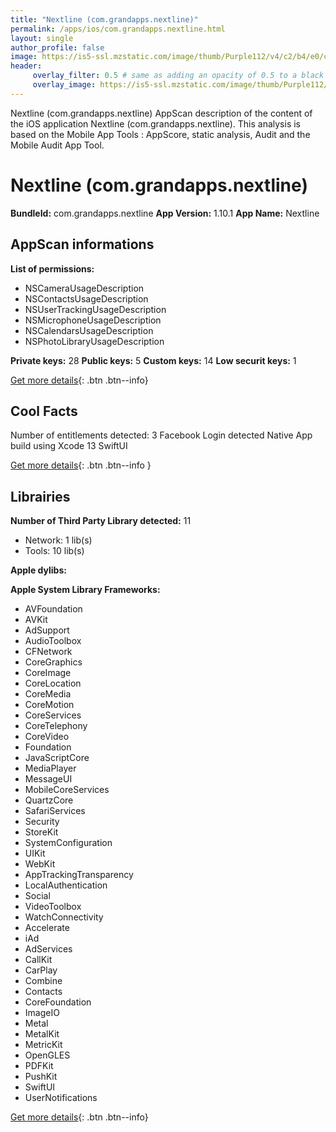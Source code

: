 ```yaml
---
title: "Nextline (com.grandapps.nextline)"
permalink: /apps/ios/com.grandapps.nextline.html
layout: single
author_profile: false
image: https://is5-ssl.mzstatic.com/image/thumb/Purple112/v4/c2/b4/e0/c2b4e0e4-c68d-f1ee-a5ce-63bb8b08395a/AppIcon-1x_U007emarketing-0-10-0-85-220.png/512x512bb.jpg
header: 
     overlay_filter: 0.5 # same as adding an opacity of 0.5 to a black background
     overlay_image: https://is5-ssl.mzstatic.com/image/thumb/Purple112/v4/c2/b4/e0/c2b4e0e4-c68d-f1ee-a5ce-63bb8b08395a/AppIcon-1x_U007emarketing-0-10-0-85-220.png/512x512bb.jpg
---
```

Nextline (com.grandapps.nextline) AppScan description of the content of the iOS application Nextline (com.grandapps.nextline). This analysis is based on the Mobile App Tools : AppScore, static analysis, Audit and the Mobile Audit App Tool.

# Nextline (com.grandapps.nextline)

**BundleId:** com.grandapps.nextline
**App Version:** 1.10.1
**App Name:** Nextline


## AppScan informations 

**List of permissions:** 
- NSCameraUsageDescription
- NSContactsUsageDescription
- NSUserTrackingUsageDescription
- NSMicrophoneUsageDescription
- NSCalendarsUsageDescription
- NSPhotoLibraryUsageDescription
  
  
**Private keys:** 28
**Public keys:** 5
**Custom keys:** 14
**Low securit keys:** 1
  
[Get more details](/pricing.html){: .btn .btn--info}

## Cool Facts

Number of entitlements detected: 3
Facebook Login detected
Native App
build using Xcode 13
SwiftUI
  
[Get more details](/pricing.html){: .btn .btn--info }

## Librairies 
**Number of Third Party Library detected:** 11
- Network: 1 lib(s)
- Tools: 10 lib(s)


**Apple dylibs:**


**Apple System Library Frameworks:**
- AVFoundation
- AVKit
- AdSupport
- AudioToolbox
- CFNetwork
- CoreGraphics
- CoreImage
- CoreLocation
- CoreMedia
- CoreMotion
- CoreServices
- CoreTelephony
- CoreVideo
- Foundation
- JavaScriptCore
- MediaPlayer
- MessageUI
- MobileCoreServices
- QuartzCore
- SafariServices
- Security
- StoreKit
- SystemConfiguration
- UIKit
- WebKit
- AppTrackingTransparency
- LocalAuthentication
- Social
- VideoToolbox
- WatchConnectivity
- Accelerate
- iAd
- AdServices
- CallKit
- CarPlay
- Combine
- Contacts
- CoreFoundation
- ImageIO
- Metal
- MetalKit
- MetricKit
- OpenGLES
- PDFKit
- PushKit
- SwiftUI
- UserNotifications


  
[Get more details](/pricing.html){: .btn .btn--info}

